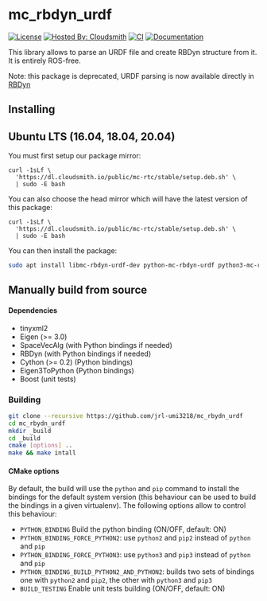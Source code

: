 mc_rbdyn_urdf
==

[![License](https://img.shields.io/badge/License-BSD%202--Clause-green.svg)](https://opensource.org/licenses/BSD-2-Clause)
[![Hosted By: Cloudsmith](https://img.shields.io/badge/OSS%20hosting%20by-cloudsmith-blue?logo=cloudsmith)](https://cloudsmith.com)
[![CI](https://github.com/jrl-umi3218/mc_rbdyn_urdf/workflows/CI%20of%20mc_rbdyn_urdf/badge.svg?branch=master)](https://github.com/jrl-umi3218/mc_rbdyn_urdf/actions?query=workflow%3A%22CI+of+mc_rbdyn_urdf%22)
[![Documentation](https://img.shields.io/badge/doxygen-online-brightgreen?logo=read-the-docs&style=flat)](http://jrl-umi3218.github.io/mc_rbdyn_urdf/doxygen/HEAD/index.html)

This library allows to parse an URDF file and create RBDyn structure from it. It is entirely ROS-free.

Note: this package is deprecated, URDF parsing is now available directly in [RBDyn](https://github.com/jrl-umi3218/RBDyn)

Installing
------

## Ubuntu LTS (16.04, 18.04, 20.04)

You must first setup our package mirror:

```
curl -1sLf \
  'https://dl.cloudsmith.io/public/mc-rtc/stable/setup.deb.sh' \
  | sudo -E bash
```

You can also choose the head mirror which will have the latest version of this package:

```
curl -1sLf \
  'https://dl.cloudsmith.io/public/mc-rtc/stable/setup.deb.sh' \
  | sudo -E bash
```

You can then install the package:

```bash
sudo apt install libmc-rbdyn-urdf-dev python-mc-rbdyn-urdf python3-mc-rbdyn-urdf
```

## Manually build from source

#### Dependencies

- tinyxml2
- Eigen (>= 3.0)
- SpaceVecAlg (with Python bindings if needed)
- RBDyn (with Python bindings if needed)
- Cython (>= 0.2) (Python bindings)
- Eigen3ToPython (Python bindings)
- Boost (unit tests)

### Building

```sh
git clone --recursive https://github.com/jrl-umi3218/mc_rbydn_urdf
cd mc_rbydn_urdf
mkdir _build
cd _build
cmake [options] ..
make && make intall
```

#### CMake options

By default, the build will use the `python` and `pip` command to install the bindings for the default system version (this behaviour can be used to build the bindings in a given virtualenv). The following options allow to control this behaviour:

 * `PYTHON_BINDING` Build the python binding (ON/OFF, default: ON)
 * `PYTHON_BINDING_FORCE_PYTHON2`: use `python2` and `pip2` instead of `python` and `pip`
 * `PYTHON_BINDING_FORCE_PYTHON3`: use `python3` and `pip3` instead of `python` and `pip`
 * `PYTHON_BINDING_BUILD_PYTHON2_AND_PYTHON2`: builds two sets of bindings one with `python2` and `pip2`, the other with `python3` and `pip3`
 * `BUILD_TESTING` Enable unit tests building (ON/OFF, default: ON)
